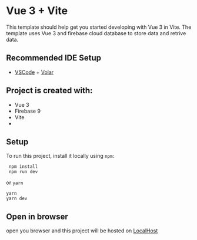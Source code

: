# Vue 3 + Vite

This template should help get you started developing with Vue 3 in Vite. The template uses Vue 3 and firebase cloud database to store data and retrive data.

## Recommended IDE Setup

- [VSCode](https://code.visualstudio.com/) + [Volar](https://marketplace.visualstudio.com/items?itemName=johnsoncodehk.volar)
## Project is created with:
* Vue 3
* Firebase 9
* Vite
* 
## Setup
To run this project, install it locally using ```npm```:

```
 npm install
 npm run dev
```

 or ```yarn```
 
 ```
 yarn
 yarn dev
```
## Open in browser
open you browser and this project will be hosted on [LocalHost](http://localhost:3000/)
